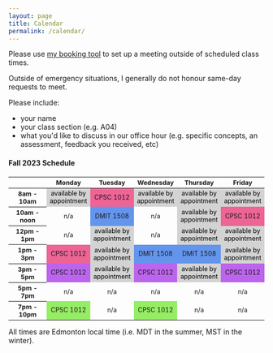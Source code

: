 ```yaml
---
layout: page
title: Calendar
permalink: /calendar/
---
```


Please use [my booking tool](https://outlook.office.com/bookwithme/user/8b9412eb8c4241f3839769114dee8cc5@nait.ca) to set up a meeting outside of scheduled class times.

Outside of emergency situations, I generally do not honour same-day requests to meet.

Please include:
* your name
* your class section (e.g. A04)
* what you'd like to discuss in our office hour (e.g. specific concepts, an assessment, feedback you received, etc)

#### Fall 2023 Schedule ####

<html>
  <style>
    table {font-size: 12.4px; text-align:center;}
    .row-header {width : 80px;}
    .col-header {text-align:center;}
    .appointment {color: black; background-color:#d3d3d3;}
    .dmit1508 { background-color:#6495ed;}
    .a04 {background-color:#ed6495;}
    .a05 {background-color:#bc64ed;}
    .oe02 { background-color:#95ed64;}
  </style>
 <table>
  <thead>
    <tr>
      <th class = "row-header"></th>
      <th class = "col-header">Monday</th>
      <th class = "col-header">Tuesday</th>
      <th class = "col-header">Wednesday</th>
      <th class = "col-header">Thursday</th>
      <th class = "col-header">Friday</th>
    </tr>
  </thead>
  <tbody>
      <tr>
      <th>8am - 10am</th>
      <td class="appointment">available by appointment</td>
      <td class="a04">CPSC 1012</td>
      <td class="appointment">available by appointment</td>
      <td class="appointment">available by appointment</td>
      <td class="appointment">available by appointment</td>
    </tr>
    <tr>
      <th>10am - noon</th>
      <td>n/a</td>
      <td class="dmit1508">DMIT 1508</td>
      <td>n/a</td>
      <td class="appointment">available by appointment</td>
      <td class="a04">CPSC 1012</td>
    </tr>
    <tr>
      <th>12pm - 1pm</th>
      <td>n/a</td>
      <td class="appointment">available by appointment</td>
      <td>n/a</td>
      <td class="appointment">available by appointment</td>
      <td class="appointment">available by appointment</td>
    </tr>
    <tr>
      <th>1pm - 3pm</th>
      <td class="a04">CPSC 1012</td>
      <td class="appointment">available by appointment</td>
      <td class="dmit1508">DMIT 1508</td>
      <td class="dmit1508">DMIT 1508</td>
      <td class="appointment">available by appointment</td>
    </tr>
      <tr>
      <th>3pm - 5pm</th>
      <td class="a05">CPSC 1012</td>
      <td class="appointment">available by appointment</td>
      <td class="a05">CPSC 1012</td>
      <td class="appointment">available by appointment</td>
      <td class="a05">CPSC 1012</td>
    </tr>
  <tr>
      <th>5pm - 7pm</th>
      <td>n/a</td>
      <td>n/a</td>
      <td>n/a</td>
      <td>n/a</td>
      <td>n/a</td>
    </tr>
    <tr>
      <th>7pm - 10pm</th>
      <td class="oe02">CPSC 1012</td>
      <td>n/a</td>
      <td class="oe02">CPSC 1012</td>
      <td>n/a</td>
      <td>n/a</td>
    </tr>


  </tbody>
</table>
</html>

All times are Edmonton local time (i.e. MDT in the summer, MST in the winter).
